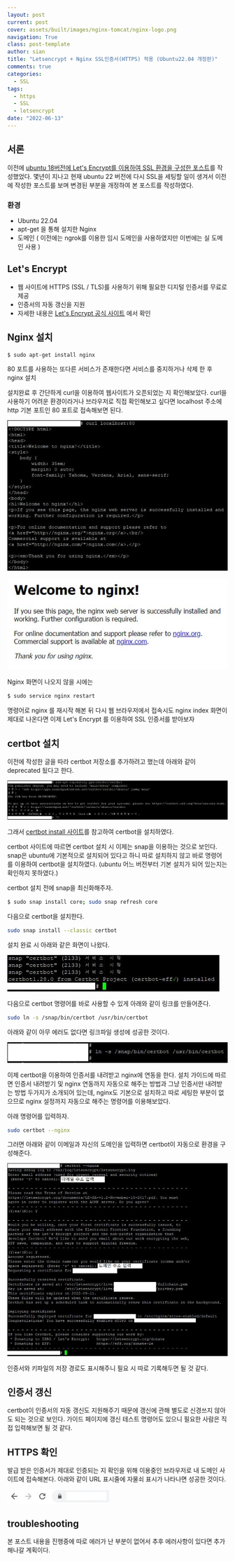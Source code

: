 ```yaml
---
layout: post
current: post
cover: assets/built/images/nginx-tomcat/nginx-logo.png
navigation: True
class: post-template
author: sian
title: "Letsencrypt + Nginx SSL인증서(HTTPS) 적용 (Ubuntu22.04 개정판)"
comments: true
categories:
  - SSL
tags:
  - https
  - SSL
  - letsencrypt
date: "2022-06-13"
---
```


## 서론

이전에 [ubuntu 18버전에 Let's Encrypt를 이용하여 SSL 환경을 구성한 포스트]를 작성했었다. 몇년이 지나고 현재 ubuntu 22 버전에 다시 SSL을 세팅할 일이 생겨서 이전에 작성한 포스트를 보며 변경된 부분을 개정하여 본 포스트를 작성하였다.

[ubuntu 18버전에 Let's Encrypt를 이용하여 SSL 환경을 구성한 포스트]: https://sianlab.github.io/ssl-letsencrypt/	"Letsencrypt + Nginx SSL인증서(HTTPS) 적용"



### 환경

- Ubuntu 22.04
- apt-get 을 통해 설치한 Nginx
- 도메인 ( 이전에는 ngrok를 이용한 임시 도메인을 사용하였지만 이번에는 실 도메인 사용 )



## Let's Encrypt

- 웹 사이트에 HTTPS (SSL / TLS)를 사용하기 위해 필요한 디지털 인증서를 무료로 제공
- 인증서의 자동 갱신을 지원
- 자세한 내용은  [ Let's Encrypt 공식 사이트](https://letsencrypt.org/about/) 에서 확인



## Nginx 설치

~~~bash
$ sudo apt-get install nginx
~~~

80 포트를 사용하는 또다른 서비스가 존재한다면 서비스를 중지하거나 삭제 한 후 nginx 설치

설치완료 후 간단하게 curl을 이용하여 웹사이트가 오픈되었는 지 확인해보았다. curl을 사용하기 어려운 환경이라거나 브라우저로 직접 확인해보고 싶다면 localhost 주소에 http 기본 포트인 80 포트로 접속해보면 된다. 

![img](\assets\built\images\letsencrypt\ubuntu22\ssl1.jpg)

![img](\assets\built\images\letsencrypt\ubuntu22\ssl2.jpg)

Nginx 화면이 나오지 않을 시에는

~~~bash
$ sudo service nginx restart
~~~

명령어로 nginx 를 재시작 해본 뒤 다시 웹 브라우저에서 접속시도 nginx index 화면이 제대로 나온다면 이제 Let's Encrypt 를 이용하여 SSL 인증서를 받아보자



## certbot  설치

이전에 작성한 글을 따라 certbot 저장소를 추가하려고 했는데 아래와 같이 deprecated 됬다고 한다.

![img](\assets\built\images\letsencrypt\ubuntu22\ssl3.jpg)

그래서 [certbot install 사이트]를 참고하여 certbot을 설치하였다.

[certbot install 사이트]: https://certbot.eff.org/instructions?ws=nginx&os=ubuntufocal/ "certbot install 사이트"

certbot 사이트에 따르면 certbot 설치 시 이제는 snap을 이용하는 것으로 보인다. snap은 ubuntu에 기본적으로 설치되어 있다고 하니 따로 설치하지 않고 바로 명령어를 이용하여 certbot을 설치하였다. (ubuntu 어느 버전부터 기본 설치가 되어 있는지는 확인하지 못하였다.)

certbot 설치 전에 snap을 최신화해주자.

~~~bash
$ sudo snap install core; sudo snap refresh core
~~~

다음으로 certbot을 설치한다.

~~~bash
sudo snap install --classic certbot
~~~

설치 완료 시 아래와 같은 화면이 나왔다.

![img](\assets\built\images\letsencrypt\ubuntu22\ssl4.jpg)

다음으로 certbot 명령어를 바로 사용할 수 있게 아래와 같이 링크를 만들어준다.

~~~bash
sudo ln -s /snap/bin/certbot /usr/bin/certbot
~~~

아래와 같이 아무 에러도 없다면 링크파일 생성에 성공한 것이다.

![img](\assets\built\images\letsencrypt\ubuntu22\ssl5.jpg)

이제 certbot을 이용하여 인증서를 내려받고 nginx에 연동을 한다. 설치 가이드에 따르면 인증서 내려받기 및 nginx 연동까지 자동으로 해주는 방법과 그냥 인증서만 내려받는 방법 두가지가 소개되어 있는데, nginx도 기본으로 설치하고 따로 세팅한 부분이 없으므로 nginx 설정까지 자동으로 해주는 명령어를 이용해보았다.

아래 명령어를 입력하자.

~~~bash
sudo certbot --nginx
~~~

그러면 아래와 같이 이메일과 자신의 도메인을 입력하면 certbot이 자동으로 환경을 구성해준다.

![img](\assets\built\images\letsencrypt\ubuntu22\ssl6.jpg)

인증서와 키파일의 저장 경로도 표시해주니 필요 시 따로 기록해두면 될 것 같다.



## 인증서 갱신

certbot이 인증서의 자동 갱신도 지원해주기 때문에 갱신에 관해 별도로 신경쓰지 않아도 되는 것으로 보인다. 가이드 페이지에 갱신 테스트 명령어도 있으니 필요한 사람은 직접 입력해보면 될 것 같다.



## HTTPS 확인

발급 받은 인증서가 제대로 인증되는 지 확인을 위해 이용중인 브라우저로 내 도메인 사이트에 접속해본다. 아래와 같이 URL 표시줄에 자물쇠 표시가 나타나면 성공한 것이다.

![img](\assets\built\images\letsencrypt\ubuntu22\ssl7.jpg)



## troubleshooting

본 포스트 내용을 진행중에 따로 에러가 난 부분이 없어서 추후 에러사항이 있다면 추가해나갈 계획이다.